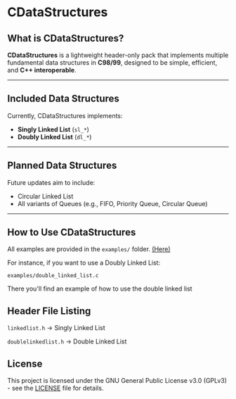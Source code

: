 # CDataStructures

## What is CDataStructures?
**CDataStructures** is a lightweight header-only pack that implements multiple fundamental data structures in **C98/99**, designed to be simple, efficient, and **C++ interoperable**.

---

## Included Data Structures
Currently, CDataStructures implements:

- **Singly Linked List** (`sl_*`)
- **Doubly Linked List** (`dl_*`)

---

## Planned Data Structures
Future updates aim to include:

- Circular Linked List
- All variants of Queues (e.g., FIFO, Priority Queue, Circular Queue)

---

## How to Use CDataStructures
All examples are provided in the `examples/` folder. [(Here)](./examples/)

For instance, if you want to use a Doubly Linked List:

`examples/double_linked_list.c`

There you'll find an example of how to use the double linked list

## Header File Listing

`linkedlist.h` → Singly Linked List

`doublelinkedlist.h` → Double Linked List

## License
This project is licensed under the GNU General Public License v3.0 (GPLv3) - see the [LICENSE](./LICENSE) file for details.
